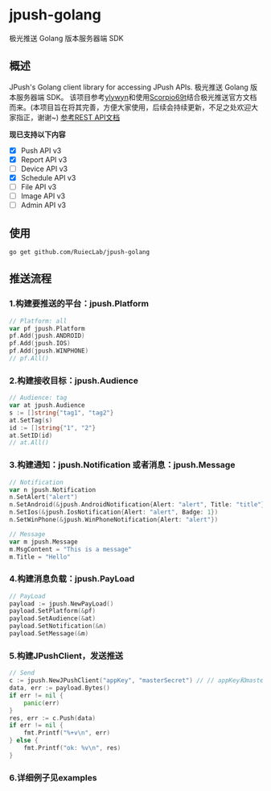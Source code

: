 # jpush-golang
极光推送 Golang 版本服务器端 SDK



## 概述
JPush's Golang client library for accessing JPush APIs. 极光推送 Golang 版本服务器端 SDK。
该项目参考[ylywyn](https://github.com/ylywyn/jpush-api-go-client)和使用[Scorpio69t](https://github.com/Scorpio69t/jpush-api-golang-client)结合极光推送官方文档而来。(本项目旨在将其完善，方便大家使用，后续会持续更新，不足之处欢迎大家指正，谢谢~)
[参考REST API文档](https://docs.jiguang.cn/jpush/server/push/server_overview/)

**现已支持以下内容**

- [x] Push API v3
- [x] Report API v3
- [ ] Device API v3
- [x] Schedule API v3
- [ ] File API v3
- [ ] Image API v3
- [ ] Admin API v3

## 使用
`go get github.com/RuiecLab/jpush-golang`

## 推送流程



### 1.构建要推送的平台：jpush.Platform
```go
// Platform: all
var pf jpush.Platform
pf.Add(jpush.ANDROID)
pf.Add(jpush.IOS)
pf.Add(jpush.WINPHONE)
// pf.All()
```



### 2.构建接收目标：jpush.Audience

```go
// Audience: tag
var at jpush.Audience
s := []string{"tag1", "tag2"}
at.SetTag(s)
id := []string{"1", "2"}
at.SetID(id)
// at.All()
```



### 3.构建通知：jpush.Notification 或者消息：jpush.Message

```go
// Notification
var n jpush.Notification
n.SetAlert("alert")
n.SetAndroid(&jpush.AndroidNotification{Alert: "alert", Title: "title"})
n.SetIos(&jpush.IosNotification{Alert: "alert", Badge: 1})
n.SetWinPhone(&jpush.WinPhoneNotification{Alert: "alert"})

// Message
var m jpush.Message
m.MsgContent = "This is a message"
m.Title = "Hello"
```



### 4.构建消息负载：jpush.PayLoad

```go
// PayLoad
payload := jpush.NewPayLoad()
payload.SetPlatform(&pf)
payload.SetAudience(&at)
payload.SetNotification(&n)
payload.SetMessage(&m)
```



### 5.构建JPushClient，发送推送

```go
// Send
c := jpush.NewJPushClient("appKey", "masterSecret") // // appKey和masterSecret可以从 https://www.jiguang.cn/ 官网获取。
data, err := payload.Bytes()
if err != nil {
	panic(err)
}
res, err := c.Push(data)
if err != nil {
	fmt.Printf("%+v\n", err)
} else {
	fmt.Printf("ok: %v\n", res)
}
```

### 6.详细例子见examples
